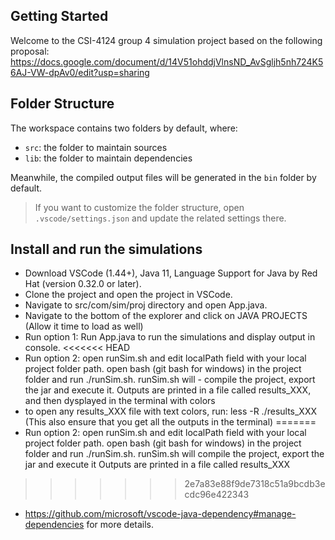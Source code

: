 ## Getting Started

Welcome to the CSI-4124 group 4 simulation project based on the following proposal:
https://docs.google.com/document/d/14V51ohddjVlnsND_AvSgljh5nh724K56AJ-VW-dpAv0/edit?usp=sharing

## Folder Structure

The workspace contains two folders by default, where:

- `src`: the folder to maintain sources
- `lib`: the folder to maintain dependencies

Meanwhile, the compiled output files will be generated in the `bin` folder by default.

> If you want to customize the folder structure, open `.vscode/settings.json` and update the related settings there.

## Install and run the simulations

- Download VSCode (1.44+), Java 11, Language Support for Java by Red Hat (version 0.32.0 or later).
- Clone the project and open the project in VSCode.
- Navigate to src/com/sim/proj directory and open App.java.
- Navigate to the bottom of the explorer and click on JAVA PROJECTS (Allow it time to load as well)
- Run option 1: Run App.java to run the simulations and display output in console.
<<<<<<< HEAD
- Run option 2: open runSim.sh and edit localPath field with your local project folder path. open bash (git bash for windows) in the project folder and run ./runSim.sh. runSim.sh will   - compile the project, export the jar and execute it. Outputs are printed in a file called results_XXX, and then dysplayed in the terminal with colors
- to open any results_XXX file with text colors, run: less -R ./results_XXX (This also ensure that you get all the outputs in the terminal)
=======
- Run option 2: open runSim.sh and edit localPath field with your local project folder path.
                open bash (git bash for windows) in the project folder and run ./runSim.sh.
                runSim.sh will compile the project, export the jar and execute it
                Outputs are printed in a file called results_XXX
>>>>>>> 2e7a83e88f9de7318c51a9bcdb3ecdc96e422343
- https://github.com/microsoft/vscode-java-dependency#manage-dependencies for more details.
